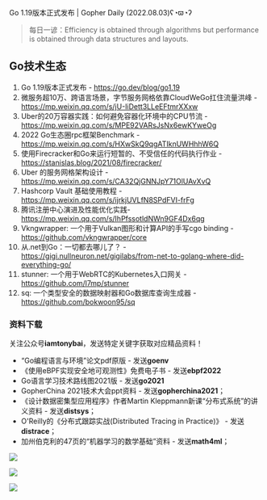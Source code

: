 Go 1.19版本正式发布 | Gopher Daily (2022.08.03)ʕ◔ϖ◔ʔ

>每日一谚：Efficiency is obtained through algorithms but performance is obtained through data structures and layouts.
 
## Go技术生态

1. Go 1.19版本正式发布 - https://go.dev/blog/go1.19
2. 微服务超10万、跨语言场景，字节服务网格依靠CloudWeGo扛住流量洪峰 - https://mp.weixin.qq.com/s/jU-IiDett3LLeEFtmrXXxw
3. Uber的20万容器实践：如何避免容器化环境中的CPU节流 -  https://mp.weixin.qq.com/s/MPE92VARsJsNx6ewKYweOg
4. 2022 Go生态圈rpc框架Benchmark - https://mp.weixin.qq.com/s/HXwSkQ9qgATIknUWHhhW6Q
5. 使用Firecracker和Go来运行短暂的、不受信任的代码执行作业 - https://stanislas.blog/2021/08/firecracker/
6. Uber 的服务网格架构设计 - https://mp.weixin.qq.com/s/CA32QjGNNJpY71OlUAvXvQ
7. Hashcorp Vault 基础使用教程 - https://mp.weixin.qq.com/s/ijrkjUVLfN8SPdFVI-frFg
8. 腾讯注册中心演进及性能优化实践- https://mp.weixin.qq.com/s/IhPfssotldNWn9GF4Dx6qg
9. Vkngwrapper: 一个用于Vulkan图形和计算API的手写cgo binding - https://github.com/vkngwrapper/core
10. 从.net到Go：一切都去哪儿了？ - https://gigi.nullneuron.net/gigilabs/from-net-to-golang-where-did-everything-go/
11. stunner: 一个用于WebRTC的Kubernetes入口网关 - https://github.com/l7mp/stunner
12. sq: 一个类型安全的数据映射器和Go数据库查询生成器 - 	https://github.com/bokwoon95/sq

### 资料下载

关注公众号**iamtonybai**，发送特定关键字获取对应精品资料！

* “Go编程语言与环境”论文pdf原版 - 发送**goenv**
* 《使用eBPF实现安全地可观测性》免费电子书 - 发送**ebpf2022**
* Go语言学习技术路线图2021版 - 发送**go2021**
* GopherChina 2021技术大会ppt资料 - 发送**gopherchina2021**；
* 《设计数据密集型应用程序》作者Martin Kleppmann新课“分布式系统”的讲义资料 - 发送**distsys**；
* O'Reilly的《分布式跟踪实战(Distributed Tracing in Practice)》 - 发送**distrace**；
* 加州伯克利的47页的“机器学习的数学基础”资料 - 发送**math4ml**；

![](https://mmbiz.qpic.cn/mmbiz_png/cH6WzfQ94mb54jsFJZ3Knmz8obUsf3PBShthmdSw5E01TcYmUReGkj0BWpxHak1HlnlzHvLmKax53YSGr7aNlA/0?wx_fmt=png)

![](https://mmbiz.qpic.cn/mmbiz_png/cH6WzfQ94mZsOgPXTXZgWiaE03ib9r9WFJXC6xJCA5Y6VSesOZqlGxYfODibvR7UPGxiaM7SZZNQZkRtggPXEfBdwQ/0?wx_fmt=png)

![](https://mmbiz.qpic.cn/mmbiz_png/cH6WzfQ94mb54jsFJZ3Knmz8obUsf3PBrSoqeMvoWCticN2cpU64fJ0FYQdXJhP7ia7WRh8628uOAsQYeE2NibRRw/0?wx_fmt=png)

